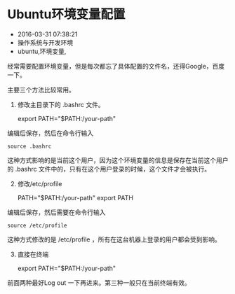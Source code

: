 # Ubuntu环境变量配置
- 2016-03-31 07:38:21
- 操作系统与开发环境
- ubuntu,环境变量,

<!--markdown-->经常需要配置环境变量，但是每次都忘了具体配置的文件名，还得Google，百度一下。
主要三个方法比较常用。

1. 修改主目录下的 .bashrc 文件。


    export PATH="$PATH:/your-path"

编辑后保存，然后在命令行输入

    source .bashrc

这种方式影响的是当前这个用户，因为这个环境变量的信息是保存在当前这个用户的 .bashrc 文件中的，只有在这个用户登录的时候，这个文件才会被执行。

2. 修改/etc/profile


    PATH="$PATH:/your-path"
    export PATH

编辑后保存，然后需要在命令行输入 

    source /etc/profile

这种方式修改的是 /etc/profile ，所有在这台机器上登录的用户都会受到影响。

3. 直接在终端 


    export PATH="$PATH:/your-path"

前面两种最好Log out 一下再进来。第三种一般只在当前终端有效。
